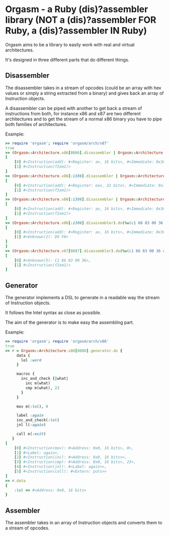 Orgasm - a Ruby (dis)?assembler library (NOT a (dis)?assembler FOR Ruby, a (dis)?assembler IN Ruby)
===================================================================================================
Orgasm aims to be a library to easily work with real and virtual architectures.

It's designed in three different parts that do different things.

Disassembler
------------
The disassembler takes in a stream of opcodes (could be an array with hex values or simply a string extracted from
a binary) and gives back an array of Instruction objects.

A disassembler can be piped with another to get back a stream of instructions from both, for instance x86 and x87 are
two different architectures and to get the stream of a normal x86 binary you have to pipe both families of architectures.

Example:

```ruby
>> require 'orgasm'; require 'orgasm/arch/x87'
true
>> (Orgasm::Architecture.x86[8086].disassembler | Orgasm::Architecture.x87[8087].disassembler).do(%w(c1 83 00 36 d9 f0))
[
    [0] #<Instruction(add): #<Register: ax, 16 bits>, #<Immediate: 0x36, 8 bits>>,
    [1] #<Instruction(f2xm1)>
]
>> (Orgasm::Architecture.x86[:i386].disassembler | Orgasm::Architecture.x87[8087].disassembler).do(%w(c1 83 00 36 d9 f0))
[
    [0] #<Instruction(add): #<Register: eax, 32 bits>, #<Immediate: 0x36, 8 bits>>,
    [1] #<Instruction(f2xm1)>
]
>> (Orgasm::Architecture.x86[:i386].disassembler | Orgasm::Architecture.x87[8087].disassembler).do(%w(c1 66 83 00 36 d9 f0))
[
    [0] #<Instruction(add): #<Register: ax, 16 bits>, #<Immediate: 0x36, 8 bits>>,
    [1] #<Instruction(f2xm1)>
]
>> (Orgasm::Architecture.x86[:i386].disassembler).do(%w(c1 66 83 00 36 d9 f0))
[
    [0] #<Instruction(add): #<Register: ax, 16 bits>, #<Immediate: 0x36, 8 bits>>,
    [1] #<Unknown(2): D9 F0>
]
]
>> (Orgasm::Architecture.x87[8087].disassembler).do(%w(c1 66 83 00 36 d9 f0))
[
    [0] #<Unknown(5): C1 66 83 00 36>,
    [1] #<Instruction(f2xm1)>
]
```

Generator
---------
The generator implements a DSL to generate in a readable way the stream of Instruction objects.

It follows the Intel syntax as close as possible.

The aim of the generator is to make easy the assembling part.

Example:

```ruby
>> require 'orgasm'; require 'orgasm/arch/x86'
true
>> r = Orgasm::Architecture.x86[8086].generator.do {
     data {
       lol :word
     }

     macros {
       inc_and_check {|what|
         inc m(what)
         cmp m(what), 23
       }
     }

     mov m(:lol), 0

     label :again
     inc_and_check(:lol)
     jnl l(:again)

     call e(:exit)
   }
[
    [0] #<Instruction(mov): #<Address: 0x0, 16 bits>, 0>,
    [1] #<Label: again>,
    [2] #<Instruction(inc): #<Address: 0x0, 16 bits>>,
    [3] #<Instruction(cmp): #<Address: 0x0, 16 bits>, 23>,
    [4] #<Instruction(jnl): #<Label: again>>,
    [5] #<Instruction(call): #<Extern: puts>>
]
>> r.data
{
    :lol => #<Address: 0x0, 16 bits>
}
```

Assembler
---------
The assembler takes in an array of Instruction objects and converts them to a stream of opcodes.

